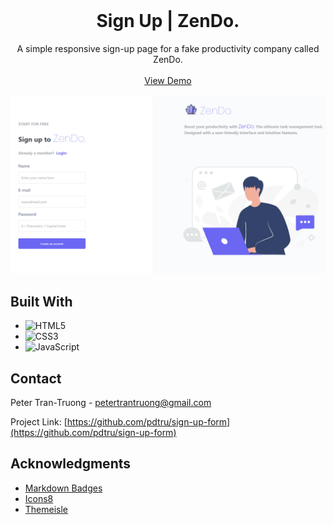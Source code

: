 <br>
<div align="center">
  <h1 align="center">Sign Up | ZenDo.</h1>

  <p align="center">
    A simple responsive sign-up page for a fake productivity company called ZenDo.
    <br>
    <br>
    <a href="https://pdtru.github.io/sign-up-form/">View Demo</a>
    <br>
    <br>
    <img src="images/sign-up.png">
  </p>
</div>

## Built With

- ![HTML5](https://img.shields.io/badge/html5-%23E34F26.svg?style=for-the-badge&logo=html5&logoColor=white)
- ![CSS3](https://img.shields.io/badge/css3-%231572B6.svg?style=for-the-badge&logo=css3&logoColor=white)
- ![JavaScript](https://img.shields.io/badge/javascript-%23323330.svg?style=for-the-badge&logo=javascript&logoColor=%23F7DF1E)

## Contact

Peter Tran-Truong - petertrantruong@gmail.com

Project Link: [https://github.com/pdtru/sign-up-form](https://github.com/pdtru/sign-up-form)

## Acknowledgments

- [Markdown Badges](https://ileriayo.github.io/markdown-badges/#usage)
- [Icons8](https://icons8.com/)
- [Themeisle](https://themeisle.com/illustrations/)
